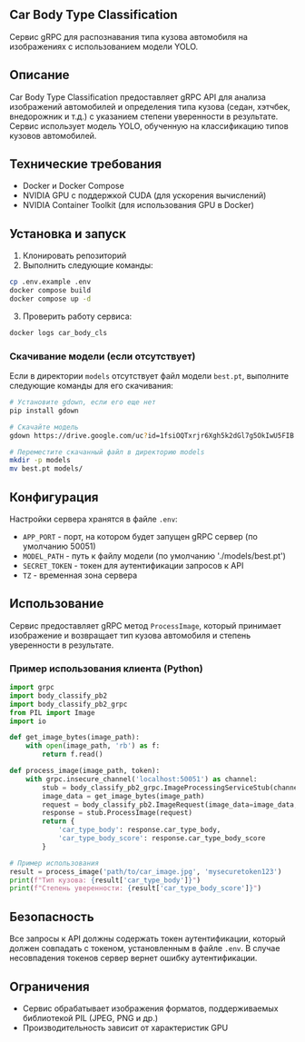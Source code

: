 ## Car Body Type Classification

Сервис gRPC для распознавания типа кузова автомобиля на изображениях с использованием модели YOLO.

## Описание

Car Body Type Classification предоставляет gRPC API для анализа изображений автомобилей и определения типа кузова (седан, хэтчбек, внедорожник и т.д.) с указанием степени уверенности в результате. Сервис использует модель YOLO, обученную на классификацию типов кузовов автомобилей.

## Технические требования

- Docker и Docker Compose
- NVIDIA GPU с поддержкой CUDA (для ускорения вычислений)
- NVIDIA Container Toolkit (для использования GPU в Docker)

## Установка и запуск

1. Клонировать репозиторий
2. Выполнить следующие команды:

```bash
cp .env.example .env
docker compose build
docker compose up -d
```

3. Проверить работу сервиса:

```bash
docker logs car_body_cls
```

### Скачивание модели (если отсутствует)

Если в директории `models` отсутствует файл модели `best.pt`, выполните следующие команды для его скачивания:

```bash
# Установите gdown, если его еще нет
pip install gdown

# Скачайте модель
gdown https://drive.google.com/uc?id=1fsiOQTxrjr6Xgh5k2dGl7g5OkIwU5FIB

# Переместите скачанный файл в директорию models
mkdir -p models
mv best.pt models/
```

## Конфигурация

Настройки сервера хранятся в файле `.env`:

- `APP_PORT` - порт, на котором будет запущен gRPC сервер (по умолчанию 50051)
- `MODEL_PATH` - путь к файлу модели (по умолчанию './models/best.pt')
- `SECRET_TOKEN` - токен для аутентификации запросов к API
- `TZ` - временная зона сервера

## Использование

Сервис предоставляет gRPC метод `ProcessImage`, который принимает изображение и возвращает тип кузова автомобиля и степень уверенности в результате.

### Пример использования клиента (Python)

```python
import grpc
import body_classify_pb2
import body_classify_pb2_grpc
from PIL import Image
import io

def get_image_bytes(image_path):
    with open(image_path, 'rb') as f:
        return f.read()

def process_image(image_path, token):
    with grpc.insecure_channel('localhost:50051') as channel:
        stub = body_classify_pb2_grpc.ImageProcessingServiceStub(channel)
        image_data = get_image_bytes(image_path)
        request = body_classify_pb2.ImageRequest(image_data=image_data, token=token)
        response = stub.ProcessImage(request)
        return {
            'car_type_body': response.car_type_body,
            'car_type_body_score': response.car_type_body_score
        }

# Пример использования
result = process_image('path/to/car_image.jpg', 'mysecuretoken123')
print(f"Тип кузова: {result['car_type_body']}")
print(f"Степень уверенности: {result['car_type_body_score']}")
```

## Безопасность

Все запросы к API должны содержать токен аутентификации, который должен совпадать с токеном, установленным в файле `.env`. В случае несовпадения токенов сервер вернет ошибку аутентификации.

## Ограничения

- Сервис обрабатывает изображения форматов, поддерживаемых библиотекой PIL (JPEG, PNG и др.)
- Производительность зависит от характеристик GPU
